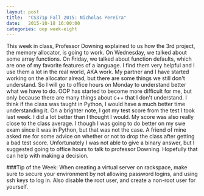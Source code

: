 ```yaml
---
layout: post
title:  "CS371p Fall 2015: Nicholas Pereira"
date:   2015-10-18 16:00:00
categories: oop week-eight
---
```


This week in class, Professor Downing explained to us how the 3rd project, the memory allocator, is going to work. On Wednesday, we talked about some array functions. On Friday, we talked 
about function defaults, which are one of my favorite features of a language. I find them very helpful and I use them a lot in the real world, AKA work. My partner and I have started 
working on the allocator alread, but there are some things we still don't understand. So I will go to office hours on Monday to understand better what we have to do. OOP has started 
to become more difficult for me, but only because there are many things about c++ that I don't understand. I think if the class was taught in Python, I would have a much better time 
understanding it. On a brighter note, I got my test score from the test I took last week. I did a lot better than I thought I would. My score was also really close to the class average. 
I though I was going to do better on my swe exam since it was in Python, but that was not the case. A friend of mine asked me for some advice on whether or not to drop the class after 
getting a bad test score. Unfortunately I was not able to give a binary answer, but I suggested going to office hours to talk to professor Downing. Hopefully that can help with making 
a decision.

###Tip of the Week:
When creating a virtual server on rackspace, make sure to secure your environment by not allowing password logins, and using ssh keys to log in. Also disable the root user, and create a 
non-root user for yourself. 
